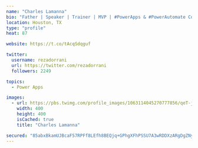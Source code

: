 ```yaml
---
name: "Charles Lamanna"
bio: "Father | Speaker | Trainer | MVP | #PowerApps & #PowerAutomate Community Super User | YouTuber Right-pointing triangle http://youtube.com/c/rezadorrani | Learn - Share - Clockwise rightwards and leftwards open circle arrows"
location: Houston, TX
type: "profile"
heat: 87

website: https://t.co/tAcqSdqguf

twitter:
  username: rezadorrani
  url: https://twitter.com/rezadorrani
  followers: 2249

topics:
  - Power Apps

images:
  - url: https://pbs.twimg.com/profile_images/1063114045270777856/qeT-jpWr_400x400.jpg
    width: 400
    height: 400
    isCached: true
    title: "Charles Lamanna"

secured: "85abxBkamUJBcaF57RPFf8LEfh8BEQjq+GPhgXFhPSSU7A3wRDDXzARgDgZNyLun6g4r4U/U//W1WYn2VO9s+iXxuphANlN53MX8KvhnMEgmwuv43nkLdEpG6WfOICdxP3ca5ss3eKfeI3EZ5sOQvuwd1l/8K9dyif00TxXTC+xNvD0J0VcgpjoVHgOLbbVFBp8Vxd2vUkobtqetpMjGpS0EsrrVKVAcjSr3IndWCgf5ypZx6fz/WFiUJZt+oAqZuqN8m8jxHLZAThWmjYL4pg34DNbanvXALl5VKRxPEFm64PSY8nt65XP96ld1H7k0+70IGAcpFgDFHV6sTWZ3Ul/HAEZ56u0MUB+ush9HFUJ6jTcRmACry6yKptnHYXQzvseDuekBbjg9/ldwo8gZ3oe2etrfHP8DyppZTJUVNHM=;+/bqsR8MvbYRSsCypmT/8Q=="
---
```


